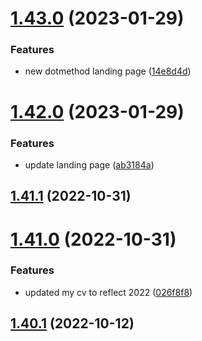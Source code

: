 # [1.43.0](https://github.com/MihaiNueleanu/blog/compare/1.42.0...1.43.0) (2023-01-29)


### Features

* new dotmethod landing page ([14e8d4d](https://github.com/MihaiNueleanu/blog/commit/14e8d4d2585665b9f4ea6f51deb834076d8b4976))



# [1.42.0](https://github.com/MihaiNueleanu/blog/compare/1.41.1...1.42.0) (2023-01-29)


### Features

* update landing page ([ab3184a](https://github.com/MihaiNueleanu/blog/commit/ab3184a0c195c96a717063fe150521cb9a9b94c9))



## [1.41.1](https://github.com/MihaiNueleanu/blog/compare/1.41.0...1.41.1) (2022-10-31)



# [1.41.0](https://github.com/MihaiNueleanu/blog/compare/1.40.1...1.41.0) (2022-10-31)


### Features

* updated my cv to reflect 2022 ([026f8f8](https://github.com/MihaiNueleanu/blog/commit/026f8f8f87af43bdbe92743c8aaccaacd7fcd921))



## [1.40.1](https://github.com/MihaiNueleanu/blog/compare/1.40.0...1.40.1) (2022-10-12)



